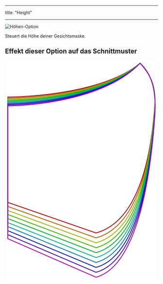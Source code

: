 - - -
title: "Height"
- - -

![Höhen-Option](./height.svg)

Steuert die Höhe deiner Gesichtsmaske.

## Effekt dieser Option auf das Schnittmuster

![Dieses Bild zeigt den Effekt dieser Option, indem es mehrere Varianten überlagert, die einen anderen Wert für diese Option haben](florence_height_sample.svg "Effect of this option on the pattern")
